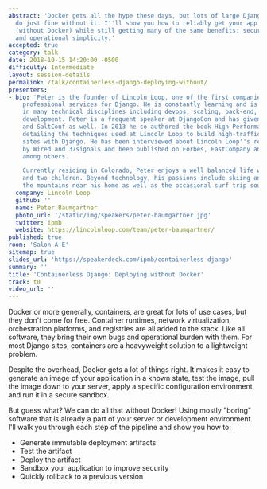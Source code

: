 ```yaml
---
abstract: 'Docker gets all the hype these days, but lots of large Django deployments
  do just fine without it. I''ll show you how to reliably get your app to production
  (without Docker) while still getting many of the same benefits: security, repeatability,
  and operational simplicity.'
accepted: true
category: talk
date: 2018-10-15 14:20:00 -0500
difficulty: Intermediate
layout: session-details
permalink: /talk/containerless-django-deploying-without/
presenters:
- bio: 'Peter is the founder of Lincoln Loop, one of the first companies to provide
    professional services for Django. He is constantly learning and is well-versed
    in many technical disciplines including devops, scaling, back-end, and front-end
    development. Peter is a frequent speaker at DjangoCon and has given talks at PyCon
    and SaltConf as well. In 2013 he co-authored the book High Performance Django,
    detailing the techniques used at Lincoln Loop to build high-traffic, scalable
    sites with Django. He has been interviewed about Lincoln Loop''s remote work style
    by Wired and 37signals and been published on Forbes, FastCompany and TechRepublic
    among others.

    Currently residing in Colorado, Peter enjoys a well balanced life with his wife
    and two children. Beyond technology, his passions include skiing and biking in
    the mountains near his home as well as the occasional surf trip south of the border.'
  company: Lincoln Loop
  github: ''
  name: Peter Baumgartner
  photo_url: '/static/img/speakers/peter-baumgartner.jpg'
  twitter: ipmb
  website: https://lincolnloop.com/team/peter-baumgartner/
published: true
room: 'Salon A-E'
sitemap: true
slides_url: 'https://speakerdeck.com/ipmb/containerless-django'
summary: ''
title: 'Containerless Django: Deploying without Docker'
track: t0
video_url: ''
---
```


Docker or more generally, containers, are great for lots of use cases, but they don't come for free. Container runtimes, network virtualization, orchestration platforms, and registries are all added to the stack. Like all software, they bring their own bugs and operational burden with them. For most Django sites, containers are a heavyweight solution to a lightweight problem.

Despite the overhead, Docker gets a lot of things right. It makes it easy to generate an image of your application in a known state, test the image, pull the image down to your server, apply a specific configuration environment, and run it in a secure sandbox.

But guess what? We can do all that without Docker! Using mostly "boring" software that is already a part of your server or development environment. I'll walk you through each step of the pipeline and show you how to:

* Generate immutable deployment artifacts
* Test the artifact
* Deploy the artifact
* Sandbox your application to improve security
* Quickly rollback to a previous version
